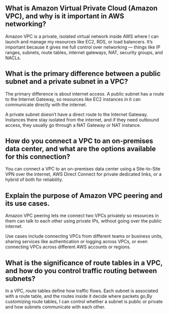 ##  What is Amazon Virtual Private Cloud (Amazon VPC), and why is it important in AWS networking?
Amazon VPC is a private, isolated virtual network inside AWS where I can launch and manage my resources like EC2, RDS, or load balancers. It’s important because it gives me full control over networking — things like IP ranges, subnets, route tables, internet gateways, NAT, security groups, and NACLs.

##  What is the primary difference between a public subnet and a private subnet in a VPC?
The primary difference is about internet access. A public subnet has a route to the Internet Gateway, so resources like EC2 instances in it can communicate directly with the internet.

A private subnet doesn’t have a direct route to the Internet Gateway. Instances there stay isolated from the internet, and if they need outbound access, they usually go through a NAT Gateway or NAT instance.

##  How do you connect a VPC to an on-premises data center, and what are the options available for this connection?
You can connect a VPC to an on-premises data center using a Site-to-Site VPN over the internet, AWS Direct Connect for private dedicated links, or a hybrid of both for reliability.

##  Explain the purpose of Amazon VPC peering and its use cases.
Amazon VPC peering lets me connect two VPCs privately so resources in them can talk to each other using private IPs, without going over the public internet.

Use cases include connecting VPCs from different teams or business units, sharing services like authentication or logging across VPCs, or even connecting VPCs across different AWS accounts or regions.

##  What is the significance of route tables in a VPC, and how do you control traffic routing between subnets?
In a VPC, route tables define how traffic flows. Each subnet is associated with a route table, and the routes inside it decide where packets go,By customizing route tables, I can control whether a subnet is public or private and how subnets communicate with each other.
